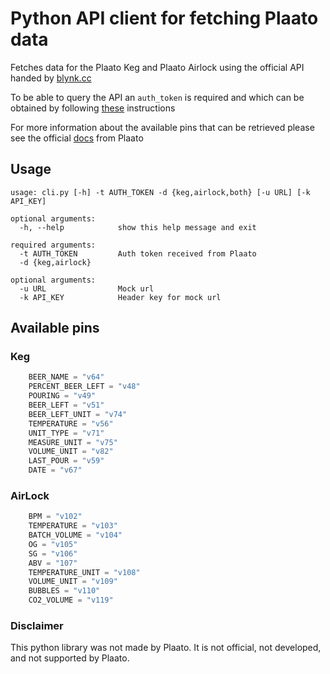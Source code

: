 # Python API client for fetching Plaato data

Fetches data for the Plaato Keg and Plaato Airlock using the official API handed by [blynk.cc](blynk.cc)

To be able to query the API an `auth_token` is required and which can be obtained by following [these](https://plaato.zendesk.com/hc/en-us/articles/360003234717-Auth-token) instructions

For more information about the available pins that can be retrieved please see the official [docs](https://plaato.zendesk.com/hc/en-us/articles/360003234877-Pins) from Plaato

## Usage
```
usage: cli.py [-h] -t AUTH_TOKEN -d {keg,airlock,both} [-u URL] [-k API_KEY]

optional arguments:
  -h, --help            show this help message and exit

required arguments:
  -t AUTH_TOKEN         Auth token received from Plaato
  -d {keg,airlock}

optional arguments:
  -u URL                Mock url
  -k API_KEY            Header key for mock url
```

## Available pins

### Keg
```python
    BEER_NAME = "v64"
    PERCENT_BEER_LEFT = "v48"
    POURING = "v49"
    BEER_LEFT = "v51"
    BEER_LEFT_UNIT = "v74"
    TEMPERATURE = "v56"
    UNIT_TYPE = "v71"
    MEASURE_UNIT = "v75"
    VOLUME_UNIT = "v82"
    LAST_POUR = "v59"
    DATE = "v67"
```

### AirLock
```python
    BPM = "v102"
    TEMPERATURE = "v103"
    BATCH_VOLUME = "v104"
    OG = "v105"
    SG = "v106"
    ABV = "107"
    TEMPERATURE_UNIT = "v108"
    VOLUME_UNIT = "v109"
    BUBBLES = "v110"
    CO2_VOLUME = "v119"
```

### Disclaimer
This python library was not made by Plaato. It is not official, not developed, and not supported by Plaato.
